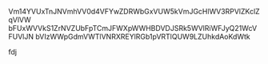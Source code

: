 Vm14YVUxTnJNVmhVV0d4VFYwZDRWbGxVUW5kVmJGcHlWV3RPVlZKclZqVlVW
bFUxWVVkS1ZrNVZUbFpTCmJFWXpWWHBDVDJSRk5WVlRiWFJyQ21WcVFUVlJN
bVIzWWpGdmVWTlVNRXREYlRGb1pVRTlQUW9LZUhkdAoKdWtk

fdj